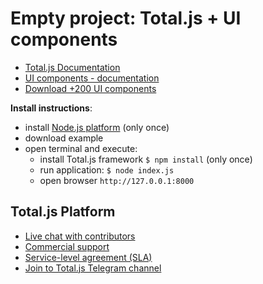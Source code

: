 # Empty project: Total.js + UI components

- [Total.js Documentation](https://docs.totaljs.com/total4/)
- [UI components - documentation](https://docs.totaljs.com/components/)
- [Download +200 UI components](https://componentator.com/)

__Install instructions__:

- install [Node.js platform](https://nodejs.org) (only once)
- download example
- open terminal and execute:
	- install Total.js framework `$ npm install` (only once)
	- run application: `$ node index.js`
	- open browser `http://127.0.0.1:8000`

## Total.js Platform

- [Live chat with contributors](https://platform.totaljs.com?app=messenger)
- [Commercial support](https://www.totaljs.com/support/)
- [Service-level agreement (SLA)](https://www.totaljs.com/support/)
- [Join to Total.js Telegram channel](https://t.me/totaljs)